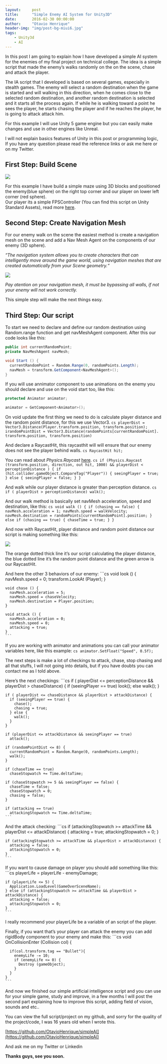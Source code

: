 ```yaml
---
layout:     post
title:      "Simple Enemy AI System for Unity3D"
date:       2016-02-30 00:00:00
author:     "Otavio Henrique"
header-img: "img/post-bg-miui6.jpg"
tags:
    - Unity3d
    - AI
---
```


In this post I am going to explain how I have developed a simple AI system for
the enemies of my final project on technical college. The idea is a simple
script that made the enemy’s walks randomly on the on the scene, chase and
attack the player.

The IA script that I developed is based on several games, especially in stealth
games. The enemy will select a random destination when the game is started and
will walking in this direction, when he comes close to the selected random
destination, and another random destination is selected and it starts all the
process again. If while he is walking toward a point he sees the player, he
starts chasing the player and if he reaches the player, he is going to attack
attack him.

For this example I will use Unity 5 game engine but you can easily make changes
and use in other engines like Unreal.

I will not explain basics features of Unity in this post or programming logic,
If you have any question please read the reference links or ask me here or on my
Twitter.

## First Step: Build Scene

![](https://cdn-images-1.medium.com/max/800/0*EL4ftSsWXOJgTGFL.png)

For this example I have build a simple maze using 3D blocks and positioned the
enemy(blue sphere) on the right top corner and our player on lower left corner
(red sphere).<br> Our player its a simple FPSController (You can find this
script on Unity Standard Assets), read more
[here](https://docs.unity3d.com/Manual/class-CharacterController.html).

## Second Step: Create Navigation Mesh

For our enemy walk on the scene the easiest method is create a navigation mesh
on the scene and add a Nav Mesh Agent on the components of our enemy (3D
sphere).

*“The navigation system allows you to create characters that can intelligently
move around the game world, using navigation meshes that are created
automatically from your Scene geometry.“*

![](https://cdn-images-1.medium.com/max/800/0*dHTf-6OyBjSKrluP.png)

*Pay atention on your navigation mesh, it must be bypassing all walls, if not
your enemy will not work correctly.*

This simple step will make the next things easy.

## Third Step: Our script

To start we need to declare and define our random destination using Random.range
function and get navMeshAgent component. After this our code looks like this:

```cs
public int currentRandomPoint;
private NavMeshAgent navMesh;

void Start () {
  currentRandomPoint = Random.Range(0, randomPoints.Length);
  navMesh = transform.GetComponent<NavMeshAgent>();
}
```

If you will use annimator component to use animations on the enemy you should
declare and use on the void start too, like this:

```cs
protected Animator animator;

animator = GetComponent<Animator>();
```

On void update the first thing we need to do is calculate player distance and
the random point distance, for this we use Vector3.
    ```cs
    playerDist = Vector3.Distance(Player.transform.position, transform.position);
    irandomPointDist = Vector3.Distance(randomPoints[currentRandomPoint].
    transform.position, transform.position)
    ```

And declare a RaycastHit, this raycasthit will will ensure that our enemy does
not see the player behind walls.
    ```cs
    RaycastHit hit;
    ```

You can read about *Physics.Raycast*
[here](https://docs.unity3d.com/ScriptReference/Physics.Raycast.html).
    ```cs
    if (Physics.Raycast (transform.position, direction, out hit, 1000) &&
    playerDist < perceptionDistance ) {
      if (hit.collider.gameObject.CompareTag("Player")) {
        seeingPlayer = true;
      } else {
        seeingPlayer = false;
      }
    }
    ```

And walk while our player distance is greater than perception distance.
    ```cs
    if ( playerDist > perceptionDistance)
      walk();
    ```

And our walk method is basically set navMesh acceleration, speed and
destination, like this:
    ```cs
    void walk () {
      if (chasing == false) {
        navMesh.acceleration = 1;
        navMesh.speed = walkVelocity;
        navMesh.destination = randomPoints[currentRandomPoint].position;
      } else if (chasing == true) {
        chaseTime = true;
      }
    }
    ```

And now with RaycastHit, player distance and random point distance our script is
making something like this:

![](https://cdn-images-1.medium.com/max/800/0*ifSApAWKUH3wDLuq.png)

The orange dotted thick line it’s our script calculating the player distance,
the blue dotted line it’s the random point distance and the green arrow is our
RaycastHit.

And here the other 3 behaviors of our enemy:
    ```cs
    void look () {
      navMesh.speed = 0;
      transform.LookAt (Player);
    }

    void chase () {
      navMesh.acceleration = 5;
      navMesh.speed = chaseVelocity;
      navMesh.destination = Player.position;
    }

    void attack () {
      navMesh.acceleration = 0;
      navMesh.speed = 0;
      attacking = true;
    }
    ```
If you are working with animator and animations you can call your animator
variables here, like this example:
    ```cs
    animator.SetFloat("Speed", 0.5f);
    ```

The next steps is make a lot of checkings to attack, chase, stop chasing and all
that stuffs, I will not going into details, but if you have doubts you can
contact me as I told above.

Here’s the next checkings:
    ```cs
    if ( playerDist <= perceptionDistance && playerDist > chaseDistance) {
      if (seeingPlayer == true)
        look();
      else
        walk();
    }

    if ( playerDist <= chaseDistance && playerDist > attackDistance) {
      if (seeingPlayer == true) {
        chase();
        chasing = true;
      } else {
        walk();
      }
    }

    if (playerDist <= attackDistance && seeingPlayer == true)
      attack();

    if (randomPointDist <= 8) {
      currentRandomPoint = Random.Range(0, randomPoints.Length);
      walk();
    }

    if (chaseTime == true)
      chaseStopwatch += Time.deltaTime;

    if (chaseStopwatch >= 5 && seeingPlayer == false) {
      chaseTime = false;
      chaseStopwatch = 0;
      chasing = false;
    }

    if (attacking == true)
      attackingStopwatch += Time.deltaTime;
    ```
And the attack checking:
    ```cs
    if (attackingStopwatch >= attackTime && playerDist <= attackDistance) {
      attacking = true;
      attackingStopwatch = 0;
    }

    if (attackingStopwatch >= attackTime && playerDist > attackDistance) {
      attacking = false;
      attackingStopwatch = 0;
    }
    ```
If you want to cause damage on player you should add something like this:
    ```cs
    playerLife = playerLife - enemyDamage;

    if (playerLife <= 5) {
      Application.LoadLevel(GameOverSceneName);
    } else if (attackingStopwatch >= attackTime && playerDist > attackDistance) {
      attacking = false;
      attackingStopwatch = 0;
    }
    ```
I really recommend your playerLife be a variable of an script of the player.

Finally, if you want that’s your player can attack the enemy you can add
rigidBody component to your enemy and make this:
    ```cs
    void OnCollisionEnter (Collision col) {

      if(col.transform.tag == "Bullet"){
        enemyLife -= 10;
        if (enemyLife <= 0) {
          Destroy (gameObject);
        }
      }
    }
    ```

And now we finished our simple artificial intelligence script and you can use
for your simple game, study and improve, in a few months I will post the second
part explaining how to improve this script, adding field of vision, sounds and
etc..

You can view the full script/project on my github, and sorry for the quality of
the project/code, I was 16 years old when I wrote this.

[https://github.com/OtavioHenrique/simpleAI](https://github.com/OtavioHenrique/simpleAI)

And ask me on my Twitter or Linkedin

**Thanks guys, see you soon.**
